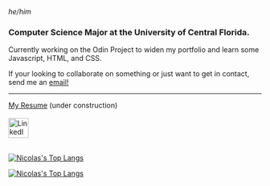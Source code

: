 *he/him*

### Computer Science Major at the University of Central Florida.

<p>Currently working on the Odin Project to widen my portfolio and learn some Javascript, HTML, and CSS.</p>
If your looking to collaborate on something or just want to get in contact, send me an <a href="mailto:nsanchez9009@gmail.com">email!</a>

---

<div><a href="">My Resume</a> (under construction)</div>
<br>
<a href="https://www.linkedin.com/in/nsanchez9009"><img src="https://i.imgur.com/Ks8W7j6.png" width="40px" alt="LinkedIn"></a>
<br></br>

[![Nicolas's Top Langs](https://github-readme-stats.vercel.app/api/top-langs/?username=nsanchez9009&layout=compact&theme=github_dark#gh-dark-mode-only)](https://github.com/GoogleGenius#gh-dark-mode-only)

[![Nicolas's Top Langs](https://github-readme-stats.vercel.app/api/top-langs/?username=nsanchez9009&layout=compact&theme=default#gh-light-mode-only)](https://github.com/nsanchez9009#gh-light-mode-only)
